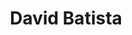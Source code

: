 ---
layout: author
title: David Batista
name: David Batista
slug: david-batista
position: Senior NLP Engineer
image: /images/authors/david-batista.png
socials:
  author_page:
    - name: LinkedIn
      url: http://linkedin.com/in/dsbatista
      icon: /images/icons/linkedin-white.svg
    - name: GitHub
      url: https://github.com/davidsbatista
      icon: /images/icons/github.svg
  blog_posts:
    - name: LinkedIn
      url: http://linkedin.com/in/dsbatista
      icon: /images/icons/linkedin-dark.svg
    - name: GitHub
      url: https://github.com/davidsbatista
      icon: /images/icons/github.svg
---